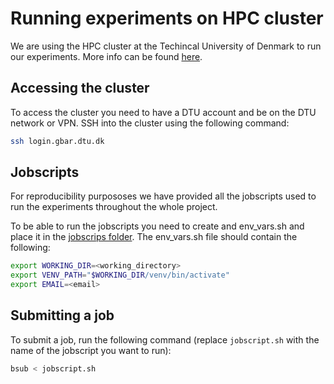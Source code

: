 # Running experiments on HPC cluster
We are using the HPC cluster at the Techincal University of Denmark to run our experiments. More info can be found [here](https://www.hpc.dtu.dk/).

## Accessing the cluster
To access the cluster you need to have a DTU account and be on the DTU network or VPN. SSH into the cluster using the following command:

```sh
ssh login.gbar.dtu.dk
```


## Jobscripts
For reproducibility purpososes we have provided all the jobscripts used to run the experiments throughout the whole project. 

To be able to run the jobscripts you need to create and env_vars.sh and place it in the [jobscrips folder](https://github.com/AndreasLF/GraphEmbeddings/tree/main/jobscripts). The env_vars.sh file should contain the following:

```sh
export WORKING_DIR=<working_directory>
export VENV_PATH="$WORKING_DIR/venv/bin/activate"
export EMAIL=<email>
```



## Submitting a job
To submit a job, run the following command (replace `jobscript.sh` with the name of the jobscript you want to run):

```sh
bsub < jobscript.sh
```
